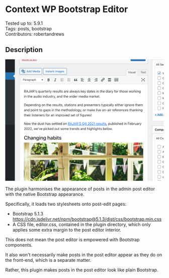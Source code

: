 # Context WP Bootstrap Editor

Tested up to: 5.9.1  
Tags: posts, bootstrap  
Contributors: robertandrews  

## Description

![Post editor screenshot](screenshot.png)

The plugin harmonises the appearance of posts in the admin post editor with the native Bootstrap appearance.

Specifically, it loads two stylesheets onto post-edit pages:

* Bootstrap 5.1.3 https://cdn.jsdelivr.net/npm/bootstrap@5.1.3/dist/css/bootstrap.min.css
* A CSS file, editor.css, contained in the plugin directory, which only applies some extra margin to the post editor interior.

This does not mean the post editor is empowered with Bootstrap components.

It also won't necessarily make posts in the post editor appear as they do on the front-end, which is a separate matter.

Rather, this plugin  makes posts in the post editor look like plain Bootstrap.